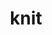 ---
category: 4-letters
denotation: null
name: knit
reference_link: https://www.etymonline.com/word/knit
root_language: null
root_name: null
title: knit
type: free
word_sums:
- respelling: knit
  sum: 'Knit + '
---